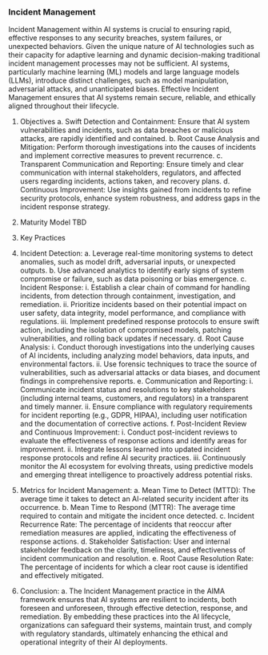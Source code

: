 ### Incident Management
Incident Management within AI systems is crucial to ensuring rapid, effective responses to any security breaches, system failures, or unexpected behaviors. Given the unique nature of AI technologies such as their capacity for adaptive learning and dynamic decision-making traditional incident management processes may not be sufficient. AI systems, particularly machine learning (ML) models and large language models (LLMs), introduce distinct challenges, such as model manipulation, adversarial attacks, and unanticipated biases. Effective Incident Management ensures that AI systems remain secure, reliable, and ethically aligned throughout their lifecycle.

1.	Objectives
a.	Swift Detection and Containment: Ensure that AI system vulnerabilities and incidents, such as data breaches or malicious attacks, are rapidly identified and contained.
b.	Root Cause Analysis and Mitigation: Perform thorough investigations into the causes of incidents and implement corrective measures to prevent recurrence.
c.	Transparent Communication and Reporting: Ensure timely and clear communication with internal stakeholders, regulators, and affected users regarding incidents, actions taken, and recovery plans.
d.	Continuous Improvement: Use insights gained from incidents to refine security protocols, enhance system robustness, and address gaps in the incident response strategy.

2.	Maturity Model
TBD


3.	Key Practices
1.	Incident Detection:
a.	Leverage real-time monitoring systems to detect anomalies, such as model drift, adversarial inputs, or unexpected outputs.
b.	Use advanced analytics to identify early signs of system compromise or failure, such as data poisoning or bias emergence.
c.	Incident Response:
i.	Establish a clear chain of command for handling incidents, from detection through containment, investigation, and remediation.
ii.	Prioritize incidents based on their potential impact on user safety, data integrity, model performance, and compliance with regulations.
iii.	Implement predefined response protocols to ensure swift action, including the isolation of compromised models, patching vulnerabilities, and rolling back updates if necessary.
d.	Root Cause Analysis:
i.	Conduct thorough investigations into the underlying causes of AI incidents, including analyzing model behaviors, data inputs, and environmental factors.
ii.	Use forensic techniques to trace the source of vulnerabilities, such as adversarial attacks or data biases, and document findings in comprehensive reports.
e.	Communication and Reporting:
i.	Communicate incident status and resolutions to key stakeholders (including internal teams, customers, and regulators) in a transparent and timely manner.
ii.	Ensure compliance with regulatory requirements for incident reporting (e.g., GDPR, HIPAA), including user notification and the documentation of corrective actions.
f.	Post-Incident Review and Continuous Improvement:
i.	Conduct post-incident reviews to evaluate the effectiveness of response actions and identify areas for improvement.
ii.	Integrate lessons learned into updated incident response protocols and refine AI security practices.
iii.	Continuously monitor the AI ecosystem for evolving threats, using predictive models and emerging threat intelligence to proactively address potential risks.
4.	Metrics for Incident Management:
a.	Mean Time to Detect (MTTD): The average time it takes to detect an AI-related security incident after its occurrence.
b.	Mean Time to Respond (MTTR): The average time required to contain and mitigate the incident once detected.
c.	Incident Recurrence Rate: The percentage of incidents that reoccur after remediation measures are applied, indicating the effectiveness of response actions.
d.	Stakeholder Satisfaction: User and internal stakeholder feedback on the clarity, timeliness, and effectiveness of incident communication and resolution.
e.	Root Cause Resolution Rate: The percentage of incidents for which a clear root cause is identified and effectively mitigated.
5.	Conclusion:
a.	The Incident Management practice in the AIMA framework ensures that AI systems are resilient to incidents, both foreseen and unforeseen, through effective detection, response, and remediation. By embedding these practices into the AI lifecycle, organizations can safeguard their systems, maintain trust, and comply with regulatory standards, ultimately enhancing the ethical and operational integrity of their AI deployments.

